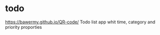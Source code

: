 # todo
https://bawermy.github.io/QR-code/
Todo list app whit time, category and priority proporties
